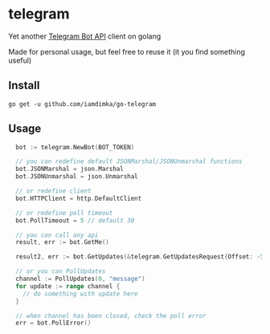 # telegram

Yet another [Telegram Bot API](https://core.telegram.org/bots/api#getupdates) client on golang

Made for personal usage, but feel free to reuse it (it you find something useful)

## Install

`go get -u github.com/iamdimka/go-telegram`

## Usage

```go
  bot := telegram.NewBot(BOT_TOKEN)

  // you can redefine default JSONMarshal/JSONUnmarshal functions
  bot.JSONMarshal = json.Marshal
  bot.JSONUnmarshal = json.Unmarshal

  // or redefine client
  bot.HTTPClient = http.DefaultClient

  // or redefine poll timeout
  bot.PollTimeout = 5 // default 30

  // you can call any api
  result, err := bot.GetMe()

  result2, err := bot.GetUpdates(&telegram.GetUpdatesRequest{Offset: -5})

  // or you can PollUpdates
  channel := PollUpdates(0, "message")
  for update := range channel {
    // do something with update here
  }

  // when channel has been closed, check the poll error
  err = bot.PollError()
```